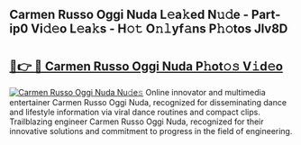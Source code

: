## Carmen Russo Oggi Nuda L𝚎a𝚔ed N𝚞𝚍e - Part-ip0 Vi𝚍𝚎o L𝚎a𝚔s - H𝚘𝚝 O𝚗𝚕yf𝚊ns P𝚑𝚘tos Jlv8D

# <h2><a href="http://kfe4fqh.oniu.top/?m=Carmen+Russo+Oggi+Nuda">🔗👉 🔴 Carmen Russo Oggi Nuda P𝚑ot𝚘𝚜 V𝚒d𝚎o</a></h2>

[![Carmen Russo Oggi Nuda Nu𝚍e𝚜](https://i.imgur.com/0qMVB7G.gif)](http://kfe4fqh.oniu.top/?m=Carmen+Russo+Oggi+Nuda)
Online innovator and multimedia entertainer Carmen Russo Oggi Nuda, recognized for disseminating dance and lifestyle information via viral dance routines and compact clips. Trailblazing engineer Carmen Russo Oggi Nuda, recognized for their innovative solutions and commitment to progress in the field of engineering.  
